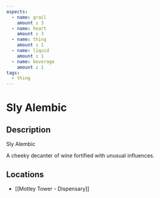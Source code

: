 ```yaml
---
aspects: 
  - name: grail
    amount : 3
  - name: heart
    amount : 3
  - name: thing
    amount : 1
  - name: liquid
    amount : 1
  - name: beverage
    amount : 1
tags:
  - thing
---
```


# Sly Alembic

## Description
Sly Alembic

A cheeky decanter of wine fortified with unusual influences.
## Locations
- [[Motley Tower - Dispensary]]